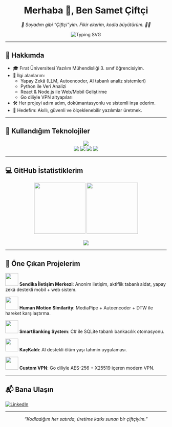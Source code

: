 <h1 align="center">Merhaba 👋, Ben Samet Çiftçi</h1>
<p align="center">
  <em>🌾 Soyadım gibi “Çiftçi”yim. Fikir ekerim, kodla büyütürüm. 👨‍💻</em>
</p>

<p align="center">
  <img src="https://readme-typing-svg.herokuapp.com?font=Fira+Code&weight=600&size=22&pause=1000&color=00F779&center=true&vCenter=true&width=435&lines=Yaz%C4%B1l%C4%B1m+M%C3%BChendisiyim;Yapay+Zeka+ve+Veri+Bilimi+%C3%A7al%C4%B1%C5%9F%C4%B1yorum;Full-Stack+projeler+geli%C5%9Ftiriyorum;G%C3%BCvenli+VPN+%C3%A7%C3%B6z%C3%BCmleri+in%C5%9Fa+ediyorum" alt="Typing SVG" />
</p>

---

## 🚀 Hakkımda

- 🎓 Fırat Üniversitesi Yazılım Mühendisliği 3. sınıf öğrencisiyim.  
- 🧠 İlgi alanlarım:  
  - Yapay Zekâ (LLM, Autoencoder, AI tabanlı analiz sistemleri)  
  - Python ile Veri Analizi  
  - React & Node.js ile Web/Mobil Geliştirme  
  - Go diliyle VPN altyapıları  
- 🛠 Her projeyi adım adım, dokümantasyonlu ve sistemli inşa ederim.  
- 🎯 Hedefim: Akıllı, güvenli ve ölçeklenebilir yazılımlar üretmek.

---

## 🔧 Kullandığım Teknolojiler

<div align="center">
  <img src="https://skillicons.dev/icons?i=python,js,react,nodejs,go,postgres,mongodb,mysql,sqlite,html,css,bootstrap&theme=dark" /><br/>
  <img src="https://img.shields.io/badge/ChatGPT-00A67E?style=for-the-badge&logo=openai&logoColor=white" />
  <img src="https://img.shields.io/badge/DeepSeek-AI-8B00FF?style=for-the-badge&logo=data:image/png;base64,iVB..." />
  <img src="https://img.shields.io/badge/Gemini-AI-4285F4?style=for-the-badge&logo=google&logoColor=white" />
  <img src="https://img.shields.io/badge/Expo_Go-000020?style=for-the-badge&logo=expo&logoColor=white" />
</div>

---

## 💻 GitHub İstatistiklerim

<div align="center">
  <img height="160" src="https://github-readme-stats.vercel.app/api?username=SAME1T&show_icons=true&theme=dark&count_private=true&include_all_commits=true" />
  <img height="160" src="https://github-readme-stats.vercel.app/api/top-langs/?username=SAME1T&layout=compact&theme=dark" />
  <br/><br/>
  <img src="https://github-readme-streak-stats.herokuapp.com/?user=SAME1T&theme=dark&date_format=M%20j%5B%2C%20Y%5D" />
</div>

---

## 🌟 Öne Çıkan Projelerim

<p>
  <img src="https://media.giphy.com/media/3oKIPwoeGErMmaI43C/giphy.gif" width="40" /> 
  <strong>Sendika İletişim Merkezi</strong>: Anonim iletişim, aktiflik tabanlı aidat, yapay zekâ destekli mobil + web sistem.
</p>
<p>
  <img src="https://media.giphy.com/media/L8K62iTDkzGX6/giphy.gif" width="40" />
  <strong>Human Motion Similarity</strong>: MediaPipe + Autoencoder + DTW ile hareket karşılaştırma.
</p>
<p>
  <img src="https://media.giphy.com/media/3oriO0OEd9QIDdllqo/giphy.gif" width="40" />
  <strong>SmartBanking System</strong>: C# ile SQLite tabanlı bankacılık otomasyonu.
</p>
<p>
  <img src="https://media.giphy.com/media/j3GS6CJXhLRok3v5kG/giphy.gif" width="40" />
  <strong>KaçKaldı</strong>: AI destekli ölüm yaşı tahmin uygulaması.
</p>
<p>
  <img src="https://media.giphy.com/media/l3q2K5jinAlChoCLS/giphy.gif" width="40" />
  <strong>Custom VPN</strong>: Go diliyle AES-256 + X25519 içeren modern VPN.
</p>

---

## 📬 Bana Ulaşın

[![LinkedIn](https://img.shields.io/badge/-LinkedIn-0A66C2?style=for-the-badge&logo=linkedin&logoColor=white)](https://www.linkedin.com/in/samet-%C3%A7iftci-664787252/)

---

<p align="center">
  <em>“Kodladığım her satırda, üretime katkı sunan bir çiftçiyim.”</em>  
</p>
